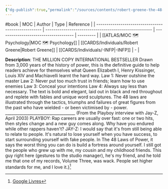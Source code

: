 ```yaml
---
{"dg-publish":true,"permalink":"/sources/contents/robert-greene-the-48-laws-of-power/","created":"2023-04-28T09:02:39.653+02:00","updated":"2023-04-28T09:05:50.868+02:00"}
---
```


#book 
| MOC                                                 | Author                                                | Type                                  | Reference |
| --------------------------------------------------- | ----------------------------------------------------- | ------------------------------------- | --------- |
| [[ATLAS/MOC 🗺️ Psychology\|MOC 🗺️ Psychology]] | [[CARDS/Individuals/Robert Greene\|Robert Greene]] | [[CARDS/Individuals/-INFP\|-INFP]] | \-        |


**Description**: THE MILLION COPY INTERNATIONAL BESTSELLER Drawn from 3,000 years of the history of power, this is the definitive guide to help readers achieve for themselves what Queen Elizabeth I, Henry Kissinger, Louis XIV and Machiavelli learnt the hard way. Law 1: Never outshine the master Law 2: Never put too much trust in friends; learn how to use enemies Law 3: Conceal your intentions Law 4: Always say less than necessary. The text is bold and elegant, laid out in black and red throughout and replete with fables and unique word sculptures. The 48 laws are illustrated through the tactics, triumphs and failures of great figures from the past who have wielded - or been victimised by - power. ___________________________________ (From the Playboy interview with Jay-Z, April 2003) PLAYBOY: Rap careers are usually over fast: one or two hits, then styles change and a new guy comes along. Why have you endured while other rappers haven't? JAY-Z: I would say that it's from still being able to relate to people. It's natural to lose yourself when you have success, to start surrounding yourself with fake people. In The 48 Laws of Power, it says the worst thing you can do is build a fortress around yourself. I still got the people who grew up with me, my cousin and my childhood friends. This guy right here (gestures to the studio manager), he's my friend, and he told me that one of my records, Volume Three, was wack. People set higher standards for me, and I love it.}[^1]

[^1]: [Google Livres](https://books.google.fr/)